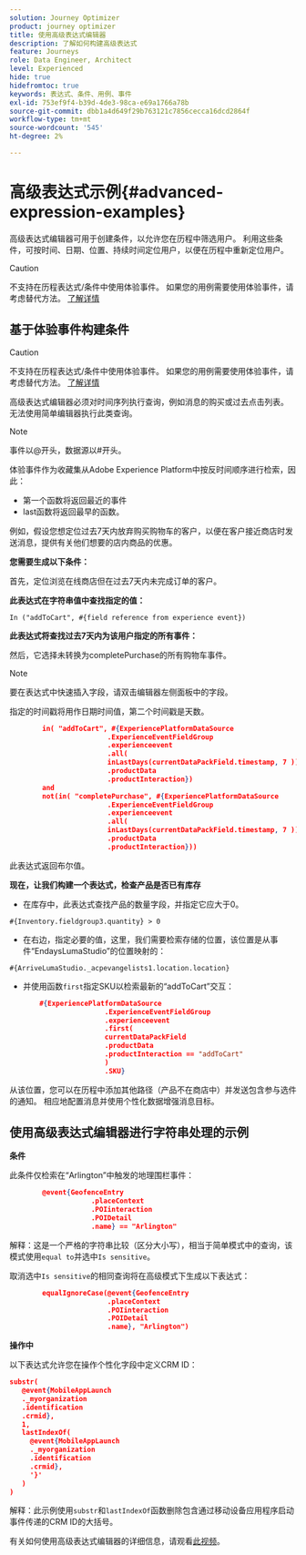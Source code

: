 ```yaml
---
solution: Journey Optimizer
product: journey optimizer
title: 使用高级表达式编辑器
description: 了解如何构建高级表达式
feature: Journeys
role: Data Engineer, Architect
level: Experienced
hide: true
hidefromtoc: true
keywords: 表达式、条件、用例、事件
exl-id: 753ef9f4-b39d-4de3-98ca-e69a1766a78b
source-git-commit: dbb1a4d649f29b763121c7856cecca16dcd2864f
workflow-type: tm+mt
source-wordcount: '545'
ht-degree: 2%

---
```



# 高级表达式示例{#advanced-expression-examples}

高级表达式编辑器可用于创建条件，以允许您在历程中筛选用户。 利用这些条件，可按时间、日期、位置、持续时间定位用户，以便在历程中重新定位用户。

>[!CAUTION]
>
>不支持在历程表达式/条件中使用体验事件。 如果您的用例需要使用体验事件，请考虑替代方法。 [了解详情](../exp-event-lookup.md)


## 基于体验事件构建条件


>[!CAUTION]
>
>不支持在历程表达式/条件中使用体验事件。 如果您的用例需要使用体验事件，请考虑替代方法。 [了解详情](../exp-event-lookup.md)
>



高级表达式编辑器必须对时间序列执行查询，例如消息的购买或过去点击列表。 无法使用简单编辑器执行此类查询。

>[!NOTE]
>
>事件以@开头，数据源以#开头。

体验事件作为收藏集从Adobe Experience Platform中按反时间顺序进行检索，因此：

* 第一个函数将返回最近的事件
* last函数将返回最早的函数。

例如，假设您想定位过去7天内放弃购买购物车的客户，以便在客户接近商店时发送消息，提供有关他们想要的店内商品的优惠。

**您需要生成以下条件：**

首先，定位浏览在线商店但在过去7天内未完成订单的客户。

**此表达式在字符串值中查找指定的值：**

`In ("addToCart", #{field reference from experience event})`

**此表达式将查找过去7天内为该用户指定的所有事件：**

然后，它选择未转换为completePurchase的所有购物车事件。

>[!NOTE]
>
>要在表达式中快速插入字段，请双击编辑器左侧面板中的字段。

指定的时间戳将用作日期时间值，第二个时间戳是天数。

```json
        in( "addToCart", #{ExperiencePlatformDataSource
                        .ExperienceEventFieldGroup
                        .experienceevent
                        .all(
                        inLastDays(currentDataPackField.timestamp, 7 ))
                        .productData
                        .productInteraction})
        and
        not(in( "completePurchase", #{ExperiencePlatformDataSource
                        .ExperienceEventFieldGroup
                        .experienceevent
                        .all(
                        inLastDays(currentDataPackField.timestamp, 7 ))
                        .productData
                        .productInteraction}))
```

此表达式返回布尔值。

**现在，让我们构建一个表达式，检查产品是否已有库存**

* 在库存中，此表达式查找产品的数量字段，并指定它应大于0。

`#{Inventory.fieldgroup3.quantity} > 0`

* 在右边，指定必要的值，这里，我们需要检索存储的位置，该位置是从事件“EndaysLumaStudio”的位置映射的：

`#{ArriveLumaStudio._acpevangelists1.location.location}`

* 并使用函数`first`指定SKU以检索最新的“addToCart”交互：

  ```json
      #{ExperiencePlatformDataSource
                      .ExperienceEventFieldGroup
                      .experienceevent
                      .first(
                      currentDataPackField
                      .productData
                      .productInteraction == "addToCart"
                      )
                      .SKU}
  ```

从该位置，您可以在历程中添加其他路径（产品不在商店中）并发送包含参与选件的通知。 相应地配置消息并使用个性化数据增强消息目标。

## 使用高级表达式编辑器进行字符串处理的示例

**条件**

此条件仅检索在“Arlington”中触发的地理围栏事件：

```json
        @event{GeofenceEntry
                    .placeContext
                    .POIinteraction
                    .POIDetail
                    .name} == "Arlington"
```

解释：这是一个严格的字符串比较（区分大小写），相当于简单模式中的查询，该模式使用`equal to`并选中`Is sensitive`。

取消选中`Is sensitive`的相同查询将在高级模式下生成以下表达式：

```json
        equalIgnoreCase(@event{GeofenceEntry
                        .placeContext
                        .POIinteraction
                        .POIDetail
                        .name}, "Arlington")
```

**操作中**

以下表达式允许您在操作个性化字段中定义CRM ID：

```json
substr(
   @event{MobileAppLaunch
   ._myorganization
   .identification
   .crmid},
   1, 
   lastIndexOf(
     @event{MobileAppLaunch
     ._myorganization
     .identification
     .crmid},
     '}'
   )
)
```

解释：此示例使用`substr`和`lastIndexOf`函数删除包含通过移动设备应用程序启动事件传递的CRM ID的大括号。


有关如何使用高级表达式编辑器的详细信息，请观看[此视频](https://experienceleague.adobe.com/docs/journey-optimizer-learn/tutorials/create-journeys/introduction-to-building-a-journey.html?lang=zh-Hans)。
